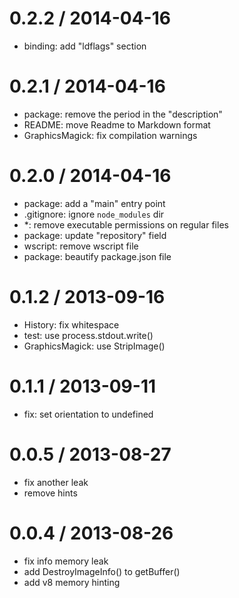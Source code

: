 
0.2.2 / 2014-04-16
==================

  * binding: add "ldflags" section

0.2.1 / 2014-04-16
==================

  * package: remove the period in the "description"
  * README: move Readme to Markdown format
  * GraphicsMagick: fix compilation warnings

0.2.0 / 2014-04-16
==================

  * package: add a "main" entry point
  * .gitignore: ignore `node_modules` dir
  * *: remove executable permissions on regular files
  * package: update "repository" field
  * wscript: remove wscript file
  * package: beautify package.json file

0.1.2 / 2013-09-16
==================

  * History: fix whitespace
  * test: use process.stdout.write()
  * GraphicsMagick: use StripImage()

0.1.1 / 2013-09-11
==================

 * fix: set orientation to undefined

0.0.5 / 2013-08-27
==================

 * fix another leak
 * remove hints

0.0.4 / 2013-08-26
==================

 * fix info memory leak
 * add DestroyImageInfo() to getBuffer()
 * add v8 memory hinting
